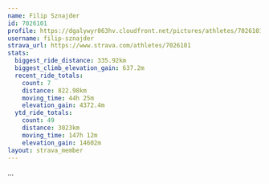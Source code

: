 ```yaml
---
name: Filip Sznajder
id: 7026101
profile: https://dgalywyr863hv.cloudfront.net/pictures/athletes/7026101/2123836/17/large.jpg
username: filip-sznajder
strava_url: https://www.strava.com/athletes/7026101
stats:
  biggest_ride_distance: 335.92km
  biggest_climb_elevation_gain: 637.2m
  recent_ride_totals:
    count: 7
    distance: 822.98km
    moving_time: 44h 25m
    elevation_gain: 4372.4m
  ytd_ride_totals:
    count: 49
    distance: 3023km
    moving_time: 147h 12m
    elevation_gain: 14602m
layout: strava_member
--- 
```

...
